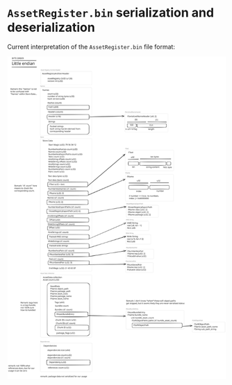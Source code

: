 # `AssetRegister.bin` serialization and deserialization

Current interpretation of the `AssetRegister.bin` file format:

![`AssetRegister.bin` format](img/AssetRegister.bin-format.svg)
